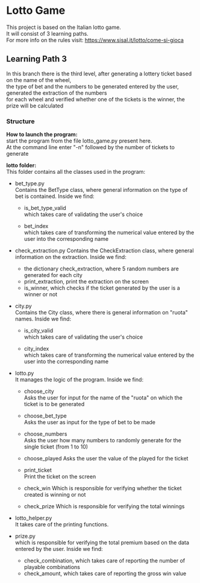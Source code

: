 # Lotto Game

This project is based on the Italian lotto game.  
It will consist of 3 learning paths.  
For more info on the rules visit: https://www.sisal.it/lotto/come-si-gioca  

## Learning Path 3

In this branch there is the third level, after generating a lottery ticket based on the name of the wheel,  
the type of bet and the numbers to be generated entered by the user, generated the extraction of the numbers    
for each wheel and verified whether one of the tickets is the winner, the prize will be calculated

### Structure

**How to launch the program:**  
start the program from the file lotto_game.py present here.  
At the command line enter "-n" followed by the number of tickets to generate

**lotto folder:**  
This folder contains all the classes used in the program:  

- bet_type.py  
Contains the BetType class, where general information on the type of bet is contained. Inside we find:
    - is_bet_type_valid  
    which takes care of validating the user's choice
    
    - bet_index  
     which takes care of transforming the numerical value entered by the user into the corresponding name

- check_extraction.py
Contains the CheckExtraction class, where general information on the extraction. Inside we find:
    - the dictionary check_extraction, where 5 random numbers are generated for each city
    - print_extraction, print the extraction on the screen
    - is_winner, which checks if the ticket generated by the user is a winner or not

- city.py  
Contains the City class, where there is general information on "ruota" names. Inside we find:
    - is_city_valid  
    which takes care of validating the user's choice
    
    - city_index  
    which takes care of transforming the numerical value entered by the user into the corresponding name
    
- lotto.py  
It manages the logic of the program. Inside we find:
    - choose_city  
    Asks the user for input for the name of the "ruota" on which the ticket is to be generated
    
     - choose_bet_type  
     Asks the user as input for the type of bet to be made
    
    - choose_numbers  
    Asks the user how many numbers to randomly generate for the single ticket (from 1 to 10)
    
    - choose_played
    Asks the user the value of the played for the ticket
    
    - print_ticket  
    Print the ticket on the screen
    
    - check_win
    Which is responsible for verifying whether the ticket created is winning or not
    
    - check_prize
    Which is responsible for verifying the total winnings
    
    
- lotto_helper.py  
It takes care of the printing functions.

- prize.py   
which is responsible for verifying the total premium based on the data entered by the user. Inside we find:

  - check_combination, which takes care of reporting the number of playable combinations
  - check_amount, which takes care of reporting the gross win value
